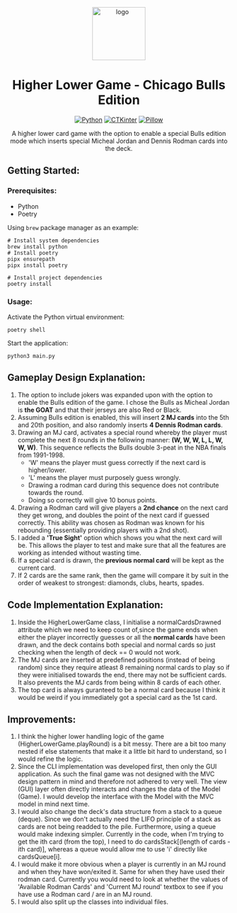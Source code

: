 <p align="center"><img alt="logo" src="https://encrypted-tbn0.gstatic.com/images?q=tbn:ANd9GcS671ygHQI-Podn72Qg7pLtY5BHTUzN28tdDA&s" width="120px" /></p>
<h1 align="center">Higher Lower Game - Chicago Bulls Edition</h1>

<p align="center">
  <a href="#"><img alt="Python" src="https://img.shields.io/badge/python-3670A0?style=for-the-badge&logo=python&logoColor=ffdd54"></a>
  <a href="#"><img alt="CTKinter" src="https://img.shields.io/badge/CTKinter-029cff?style=for-the-badge&logoColor=38B2AC"></a>
  <a href="#"><img alt="Pillow" src="https://img.shields.io/badge/Pillow-343c3c?style=for-the-badge&logoColor=343C3"></a>
</p>

<p align="center">A higher lower card game with the option to enable a special Bulls edition mode which inserts special Micheal Jordan and Dennis Rodman cards into the deck.</p>

## Getting Started:

### Prerequisites:

- Python
- Poetry

Using `brew` package manager as an example:

```shell
# Install system dependencies
brew install python
# Install poetry
pipx ensurepath
pipx install poetry

# Install project dependencies
poetry install
```

### Usage:

Activate the Python virtual environment:

```shell
poetry shell
```

Start the application:

```shell
python3 main.py
```

## Gameplay Design Explanation:

1. The option to include jokers was expanded upon with the option to enable the Bulls edition of the game. I chose the Bulls as Micheal Jordan is **the GOAT** and that their jerseys are also Red or Black.
2. Assuming Bulls edition is enabled, this will insert **2 MJ cards** into the 5th and 20th position, and also randomly inserts **4 Dennis Rodman cards**.
3. Drawing an MJ card, activates a special round whereby the player must complete the next 8 rounds in the following manner: **(W, W, W, L, L, W, W, W)**. This sequence reflects the Bulls double 3-peat in the NBA finals from 1991-1998.
   - 'W' means the player must guess correctly if the next card is higher/lower.
   - 'L' means the player must purposely guess wrongly.
   - Drawing a rodman card during this sequence does not contribute towards the round.
   - Doing so correctly will give 10 bonus points.
4. Drawing a Rodman card will give players a **2nd chance** on the next card they get wrong, and doubles the point of the next card if guessed correctly. This ability was chosen as Rodman was known for his rebounding (essentially providing players with a 2nd shot).
5. I added a **'True Sight'** option which shows you what the next card will be. This allows the player to test and make sure that all the features are working as intended without wasting time.
6. If a special card is drawn, the **previous normal card** will be kept as the current card.
7. If 2 cards are the same rank, then the game will compare it by suit in the order of weakest to strongest: diamonds, clubs, hearts, spades.

## Code Implementation Explanation:

1. Inside the HigherLowerGame class, I initialise a normalCardsDrawned attribute which we need to keep count of,since the game ends when either the player incorrectly guesses or all the **normal cards** have been drawn, and the deck contains both special and normal cards so just checking when the length of deck == 0 would not work.
2. The MJ cards are inserted at predefined positions (instead of being random) since they require atleast 8 remaining normal cards to play so if they were initialised towards the end, there may not be sufficient cards. It also prevents the MJ cards from being within 8 cards of each other.
3. The top card is always guranteed to be a normal card because I think it would be weird if you immediately got a special card as the 1st card.

## Improvements:

1. I think the higher lower handling logic of the game (HigherLowerGame.playRound) is a bit messy. There are a bit too many nested if else statements that make it a little bit hard to understand, so I would refine the logic.
2. Since the CLI implementation was developed first, then only the GUI application. As such the final game was not designed with the MVC design pattern in mind and therefore not adhered to very well. The view (GUI) layer often directly interacts and changes the data of the Model (Game). I would develop the interface with the Model with the MVC model in mind next time.
3. I would also change the deck's data structure from a stack to a queue (deque). Since we don't actually need the LIFO principle of a stack as cards are not being readded to the pile. Furthermore, using a queue would make indexing simpler. Currently in the code, when I'm trying to get the ith card (from the top), I need to do cardsStack[(length of cards - ith card)], whereas a queue would allow me to use 'i' directly like cardsQueue[i].
4. I would make it more obvious when a player is currently in an MJ round and when they have won/exited it. Same for when they have used their rodman card. Currently you would need to look at whether the values of 'Available Rodman Cards' and 'Current MJ round' textbox to see if you have use a Rodman card / are in an MJ round.
5. I would also split up the classes into individual files.
